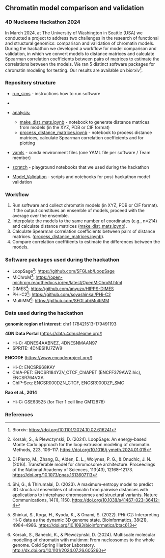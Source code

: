## Chromatin model comparison and validation

### 4D Nucleome Hackathon 2024

In March 2024, at The University of Washington in Seattle (USA) we conducted a project to address two challenges in the research of functional and structural genomics: comparison and validation of chromatin models. During the hackathon we developed a workflow for model comparison and validation, in which we convert models to distance matrices and calculate Spearman correlation coefficients between pairs of matrices to estimate the correlations between the models. We ran 5 distinct software packages for chromatin modeling for testing. Our results are available on biorxiv[^1].


### Repository structure

- [run_sims](https://github.com/SFGLab/Polymer_model_benchmark/tree/main/run_sims) - instructions how to run software
- 
- [analysis:](https://github.com/SFGLab/Polymer_model_benchmark/tree/main/analysis)

    - [make_dist_mats.ipynb](https://github.com/SFGLab/Polymer_model_benchmark/blob/main/analysis/make_dist_mats.ipynb) - notebook to generate distance matrices from models (in the XYZ, PDB or CIF format)
    - [process_distance_matrices.ipynb](https://github.com/SFGLab/Polymer_model_benchmark/blob/main/analysis/process_distance_matrices.ipynb) - notebook to process distance matrices, calculate Spearman correlation coefficients and for plotting

- [yamls](https://github.com/SFGLab/Polymer_model_benchmark/tree/main/yamls) - conda environment files (one YAML file per software / Team member)

- [scratch](https://github.com/SFGLab/Polymer_model_benchmark/tree/main/scratch) - playground notebooks that we used during the hackathon

- [Model_Validation](https://github.com/SFGLab/Polymer_model_benchmark/tree/main/Model_Validation) - scripts and notebooks for post-hackathon model validation


### Workflow

1. Run software and collect chromatin models (in XYZ, PDB or CIF format). If the output constitues an ensemble of models, proceed with the average over the ensemble.
2. Interpolate the models to the same number of coordinates (e.g., n=214) and calculate distance matrices ([make_dist_mats.ipynb](https://github.com/SFGLab/Polymer_model_benchmark/blob/main/analysis/make_dist_mats.ipynb)).
3. Calculate Spearman correlation coefficients between pairs of distance matrices. ([process_distance_matrices.ipynb](https://github.com/SFGLab/Polymer_model_benchmark/blob/main/analysis/process_distance_matrices.ipynb)).
4. Compare correlation coeffitients to estimate the differences between the models.


### Software packages used during the hackathon
- LoopSage[^2]: https://github.com/SFGLab/LoopSage
- MiChroM[^3]: https://open-michrom.readthedocs.io/en/latest/OpenMiChroM.html
- DIMES[^4]: https://github.com/anyuzx/HIPPS-DIMES
- PHi-C2[^5]: https://github.com/soyashinkai/PHi-C2
- MultiMM[^6]: https://github.com/SFGLab/MultiMM


### Data used during the hackathon

**genomic region of interest:** chr1:178421513-179491193

**4DN Data Portal** (https://data.4dnucleome.org/)
- Hi-C: 4DNES4AABNEZ, 4DNESNMAAN97
- SPRITE: 4DNESI1U7ZW9

**ENCODE** (https://www.encodeproject.org/)
- Hi-C: ENCSR968KAY
- ChIA-PET: ENCSR184YZV_CTCF_ChIAPET (ENCFF379AWZ.hic), ENCSR764VXA
- ChIP-Seq: ENCSR000DZN_CTCF, ENCSR000DZP_SMC

**Rao et al., 2014**
- Hi-C: GSE63525 (for Tier 1 cell line GM12878)


### References

[^1]: Biorxiv: https://doi.org/10.1101/2024.10.02.616241

[^2]: Korsak, S., & Plewczynski, D. (2024). LoopSage: An energy-based Monte Carlo approach for the loop extrusion modeling of chromatin. Methods, 223, 106–117. https://doi.org/10.1016/j.ymeth.2024.01.015

[^3]: Di Pierro, M., Zhang, B., Aiden, E. L., Wolynes, P. G., & Onuchic, J. N. (2016). Transferable model for chromosome architecture. Proceedings of the National Academy of Sciences, 113(43), 12168–12173. https://doi.org/10.1073/pnas.1613607113

[^4]: Shi, G., & Thirumalai, D. (2023). A maximum-entropy model to predict 3D structural ensembles of chromatin from pairwise distances with applications to interphase chromosomes and structural variants. Nature Communications, 14(1), 1150. https://doi.org/10.1038/s41467-023-36412-4

[^5]: Shinkai, S., Itoga, H., Kyoda, K., & Onami, S. (2022). PHi-C2: Interpreting Hi-C data as the dynamic 3D genome state. Bioinformatics, 38(21), 4984–4986. https://doi.org/10.1093/bioinformatics/btac613

[^6]: Korsak, S., Banecki, K., & Plewczynski, D. (2024). Multiscale molecular modelling of chromatin with multimm: From nucleosomes to the whole genome. Cold Spring Harbor Laboratory. http://dx.doi.org/10.1101/2024.07.26.605260
